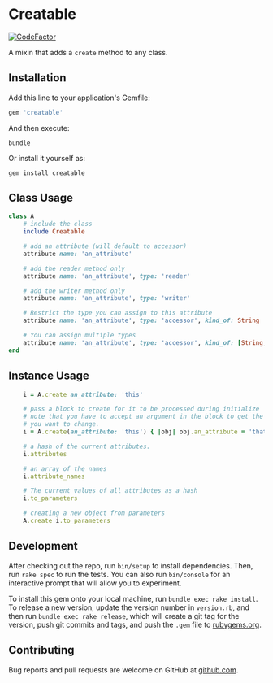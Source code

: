 # Creatable

[![CodeFactor](https://www.codefactor.io/repository/github/erniebrodeur/creatable/badge)](https://www.codefactor.io/repository/github/erniebrodeur/creatable)

A mixin that adds a `create` method to any class.

## Installation

Add this line to your application's Gemfile:

```ruby
gem 'creatable'
```

And then execute:

    bundle

Or install it yourself as:

    gem install creatable

## Class Usage

``` ruby
class A
    # include the class
    include Creatable

    # add an attribute (will default to accessor)
    attribute name: 'an_attribute'

    # add the reader method only
    attribute name: 'an_attribute', type: 'reader'

    # add the writer method only
    attribute name: 'an_attribute', type: 'writer'

    # Restrict the type you can assign to this attribute
    attribute name: 'an_attribute', type: 'accessor', kind_of: String

    # You can assign multiple types
    attribute name: 'an_attribute', type: 'accessor', kind_of: [String, Array, nil]
end
```

## Instance Usage

``` ruby
    i = A.create an_attribute: 'this'

    # pass a block to create for it to be processed during initialize
    # note that you have to accept an argument in the block to get the object
    # you want to change.
    i = A.create(an_attribute: 'this') { |obj| obj.an_attribute = 'that' }

    # a hash of the current attributes.
    i.attributes

    # an array of the names
    i.attribute_names

    # The current values of all attributes as a hash
    i.to_parameters

    # creating a new object from parameters
    A.create i.to_parameters
```

## Development

After checking out the repo, run `bin/setup` to install dependencies. Then, run `rake spec` to run the tests. You can also run `bin/console` for an interactive prompt that will allow you to experiment.

To install this gem onto your local machine, run `bundle exec rake install`. To release a new version, update the version number in `version.rb`, and then run `bundle exec rake release`, which will create a git tag for the version, push git commits and tags, and push the `.gem` file to [rubygems.org](https://rubygems.org).

## Contributing

Bug reports and pull requests are welcome on GitHub at [github.com](https://github.com/erniebrodeur/creatable).
